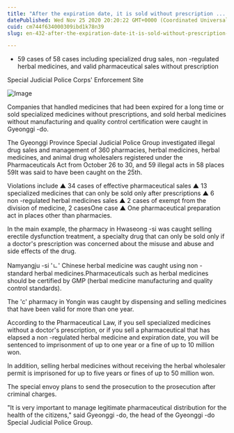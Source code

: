 ```yaml
---
title: "After the expiration date, it is sold without prescription ... Gyeonggi -do special judicial police team, 58 pharmaceuticals illegal dist..."
datePublished: Wed Nov 25 2020 20:20:22 GMT+0000 (Coordinated Universal Time)
cuid: cm744f634000309ibd1k78n39
slug: en-432-after-the-expiration-date-it-is-sold-without-prescription-gyeonggi-do-special-judicial-police-team-58-pharmaceuticals-illegal-distribution-and-sales-activities

---
```



- 59 cases of 58 cases including specialized drug sales, non -regulated herbal medicines, and valid pharmaceutical sales without prescription

Special Judicial Police Corps' Enforcement Site

![Image](https://cdn.hashnode.com/res/hashnode/image/upload/v1739498375304/ecf44743-c8f4-4754-a6b3-300704c49a7c.jpeg)

Companies that handled medicines that had been expired for a long time or sold specialized medicines without prescriptions, and sold herbal medicines without manufacturing and quality control certification were caught in Gyeonggi -do.

The Gyeonggi Province Special Judicial Police Group investigated illegal drug sales and management of 360 pharmacies, herbal medicines, herbal medicines, and animal drug wholesalers registered under the Pharmaceuticals Act from October 26 to 30, and 59 illegal acts in 58 places 59It was said to have been caught on the 25th.

Violations include ▲ 34 cases of effective pharmaceutical sales ▲ 13 specialized medicines that can only be sold only after prescriptions ▲ 6 non -regulated herbal medicines sales ▲ 2 cases of exempt from the division of medicine, 2 casesOne case ▲ One pharmaceutical preparation act in places other than pharmacies.

In the main example, the pharmacy in Hwaseong -si was caught selling erectile dysfunction treatment, a specialty drug that can only be sold only if a doctor's prescription was concerned about the misuse and abuse and side effects of the drug.

Namyangju -si 'ㄴ' Chinese herbal medicine was caught using non -standard herbal medicines.Pharmaceuticals such as herbal medicines should be certified by GMP (herbal medicine manufacturing and quality control standards).

The 'c' pharmacy in Yongin was caught by dispensing and selling medicines that have been valid for more than one year.

According to the Pharmaceutical Law, if you sell specialized medicines without a doctor's prescription, or if you sell a pharmaceutical that has elapsed a non -regulated herbal medicine and expiration date, you will be sentenced to imprisonment of up to one year or a fine of up to 10 million won.

In addition, selling herbal medicines without receiving the herbal wholesaler permit is imprisoned for up to five years or fines of up to 50 million won.

The special envoy plans to send the prosecution to the prosecution after criminal charges.

"It is very important to manage legitimate pharmaceutical distribution for the health of the citizens," said Gyeonggi -do, the head of the Gyeonggi -do Special Judicial Police Group.